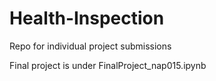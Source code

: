 # Health-Inspection
Repo for individual project submissions

Final project is under FinalProject_nap015.ipynb
